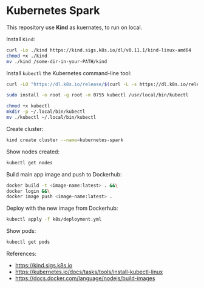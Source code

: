 # Kubernetes Spark

This repository use **Kind** as kuernates, to run on local.

Install `Kind`:

```bash
curl -Lo ./kind https://kind.sigs.k8s.io/dl/v0.11.1/kind-linux-amd64
chmod +x ./kind
mv ./kind /some-dir-in-your-PATH/kind
```

Install `kubectl` the Kubernetes command-line tool:

```bash
curl -LO "https://dl.k8s.io/release/$(curl -L -s https://dl.k8s.io/release/stable.txt)/bin/linux/amd64/kubectl"
```
```bash
sudo install -o root -g root -m 0755 kubectl /usr/local/bin/kubectl
```
```bash
chmod +x kubectl
mkdir -p ~/.local/bin/kubectl
mv ./kubectl ~/.local/bin/kubectl
```

Create cluster:
```bash
kind create cluster --name=kubernetes-spark
```
Show nodes created:
```bash
kubectl get nodes
```

Build main app image and push to Dockerhub:
```bash
docker build -t <image-name:latest> . &&\
docker login &&\
docker image push <image-name:latest> .
```

Deploy with the new image from Dockerhub:
```bash
kubectl apply -f k8s/deployment.yml
```

Show pods:
```bash
kubectl get pods
```

References:
- https://kind.sigs.k8s.io
- https://kubernetes.io/docs/tasks/tools/install-kubectl-linux
- https://docs.docker.com/language/nodejs/build-images
